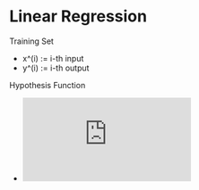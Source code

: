# Linear Regression

Training Set
  * x^(i) := i-th input
  * y^(i) := i-th output

Hypothesis Function
  * ![h_\theta(x) = \theta_0 + \theta_1x](http://latex.codecogs.com/gif.latex?h_%5Ctheta%28x%29%20%3D%20%5Ctheta_0%20&plus;%20%5Ctheta_1x)
    
